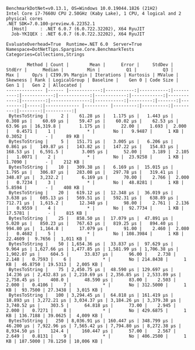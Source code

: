 
    BenchmarkDotNet=v0.13.1, OS=Windows 10.0.19044.1826 (21H2)
    Intel Core i7-7660U CPU 2.50GHz (Kaby Lake), 1 CPU, 4 logical and 2 physical cores
    .NET SDK=7.0.100-preview.6.22352.1
      [Host]     : .NET 6.0.7 (6.0.722.32202), X64 RyuJIT
      Job-YKIQEX : .NET 6.0.7 (6.0.722.32202), X64 RyuJIT

    EvaluateOverhead=True  Runtime=.NET 6.0  Server=True  
    Namespace=DotNetTips.Spargine.Core.BenchmarkTests  Categories=Collections,Strings  

            Method | Count |        Mean |      Error |     StdDev |    StdErr |      Median |         Min |          Q1 |          Q3 |         Max |     Op/s | CI99.9% Margin | Iterations | Kurtosis | MValue | Skewness | Rank | LogicalGroup | Baseline |    Gen 0 | Code Size |    Gen 1 |   Gen 2 | Allocated |
    -------------- |------ |------------:|-----------:|-----------:|----------:|------------:|------------:|------------:|------------:|------------:|---------:|---------------:|-----------:|---------:|-------:|---------:|-----:|------------- |--------- |---------:|----------:|---------:|--------:|----------:|
     BytesToString |     2 |    61.28 μs |   1.175 μs |   1.443 μs |  0.308 μs |    60.69 μs |    59.47 μs |    60.02 μs |    62.53 μs |    63.96 μs | 16,319.8 |       1.175 μs |      22.00 |    1.693 |  2.000 |   0.4571 |    1 |            * |       No |   9.9487 |      1 KB |   0.3052 |       - |     89 KB |
     BytesToString |     5 |   151.71 μs |   3.005 μs |   6.206 μs |  0.861 μs |   149.87 μs |   143.82 μs |   147.22 μs |   154.83 μs |   168.53 μs |  6,591.5 |       3.005 μs |      52.00 |    3.189 |  2.105 |   1.0071 |    2 |            * |       No |  23.9258 |      1 KB |   1.7090 |       - |    212 KB |
     BytesToString |    10 |   309.38 μs |   6.169 μs |  15.015 μs |  1.795 μs |   306.87 μs |   283.08 μs |   297.78 μs |   319.41 μs |   348.87 μs |  3,232.2 |       6.169 μs |      70.00 |    2.766 |  2.000 |   0.7234 |    3 |            * |       No |  48.8281 |      1 KB |   5.8594 |       - |    408 KB |
     BytesToString |    20 |   619.12 μs |  12.348 μs |  36.019 μs |  3.638 μs |   605.13 μs |   569.51 μs |   592.31 μs |   638.89 μs |   712.71 μs |  1,615.2 |      12.348 μs |      98.00 |    2.761 |  2.136 |   0.9559 |    4 |            * |       No |  92.7734 |      1 KB |  17.5781 |       - |    815 KB |
     BytesToString |    25 |   858.50 μs |  17.079 μs |  47.891 μs |  5.020 μs |   850.23 μs |   767.63 μs |   819.25 μs |   894.40 μs |   994.80 μs |  1,164.8 |      17.079 μs |      91.00 |    2.460 |  2.080 |   0.4682 |    5 |            * |       No | 108.3984 |      1 KB |  22.4609 |  9.7656 |  1,011 KB |
     BytesToString |    50 | 1,654.36 μs |  33.837 μs |  97.629 μs |  9.964 μs | 1,627.66 μs | 1,477.85 μs | 1,581.99 μs | 1,706.38 μs | 1,902.07 μs |    604.5 |      33.837 μs |      96.00 |    2.738 |  2.148 |   0.7593 |    6 |            * |       No | 214.8438 |      1 KB |  46.8750 | 19.5313 |  2,005 KB |
     BytesToString |    75 | 2,450.75 μs |  48.590 μs | 129.697 μs | 14.236 μs | 2,432.83 μs | 2,210.69 μs | 2,356.85 μs | 2,533.09 μs | 2,758.45 μs |    408.0 |      48.590 μs |      83.00 |    2.503 |  2.000 |   0.4106 |    7 |            * |       No | 312.5000 |      1 KB |  93.7500 | 27.3438 |  3,015 KB |
     BytesToString |   100 | 3,294.45 μs |  64.818 μs | 161.419 μs | 18.893 μs | 3,272.21 μs | 3,034.37 μs | 3,184.26 μs | 3,379.38 μs | 3,740.52 μs |    303.5 |      64.818 μs |      73.00 |    2.945 |  2.000 |   0.7271 |    8 |            * |       No | 429.6875 |      1 KB | 136.7188 | 39.0625 |  4,009 KB |
     BytesToString |   250 | 8,036.91 μs | 160.447 μs | 348.799 μs | 46.200 μs | 7,922.96 μs | 7,565.42 μs | 7,794.80 μs | 8,272.38 μs | 8,934.50 μs |    124.4 |     160.447 μs |      57.00 |    2.567 |  2.649 |   0.8131 |    9 |            * |       No | 406.2500 |      1 KB | 187.5000 | 78.1250 | 10,006 KB |
